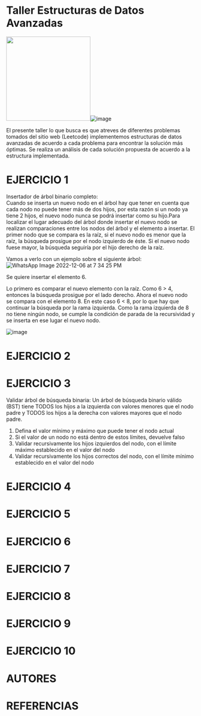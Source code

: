 # Taller Estructuras de Datos Avanzadas

<img src="https://user-images.githubusercontent.com/116528826/206042675-3efa56d6-42f3-48bd-88cb-7e546cc7aa5a.png" height="225"/>![image](https://user-images.githubusercontent.com/116528826/206045357-ed65e883-9fb1-4243-a453-391b6e21a76c.png)


El presente taller lo que busca es que atreves de diferentes problemas tomados del sitio web (Leetcode) implementemos estructuras de datos avanzadas de acuerdo a cada problema para encontrar la solución más óptimas. Se realiza un análisis de cada solución propuesta de acuerdo a la estructura implementada. 


# EJERCICIO  1
Insertador de árbol binario completo:   
Cuando se inserta un nuevo nodo en el árbol hay que tener en cuenta que cada nodo no puede tener más de dos hijos, por esta razón si un nodo ya tiene 2 hijos, el nuevo nodo nunca se podrá insertar como su hijo.Para localizar el lugar adecuado del árbol donde insertar el nuevo nodo se realizan comparaciones entre los nodos del árbol y el elemento a insertar. El primer nodo que se compara es la raíz, si el nuevo nodo es menor que la raíz, la búsqueda prosigue por el nodo izquierdo de éste. Si el nuevo nodo fuese mayor, la búsqueda seguiría por el hijo derecho de la raíz.

Vamos a verlo con un ejemplo sobre el siguiente árbol:
![WhatsApp Image 2022-12-06 at 7 34 25 PM](https://user-images.githubusercontent.com/116702376/206058336-915a42a7-7dd1-4761-85d2-a04d2c9a96b6.jpeg)

Se quiere insertar el elemento 6.

Lo primero es comparar el nuevo elemento con la raíz. Como 6 > 4, entonces la búsqueda prosigue por el lado derecho. Ahora el nuevo nodo se compara con el elemento 8. En este caso 6 < 8, por lo que hay que continuar la búsqueda por la rama izquierda. Como la rama izquierda de 8 no tiene ningún nodo, se cumple la condición de parada de la recursividad y se inserta en ese lugar el nuevo nodo.

![image](https://user-images.githubusercontent.com/116702376/206059288-4a541278-4c2d-43ec-9fbc-93699a7bde16.png)

# EJERCICIO 2
# EJERCICIO 3
Validar árbol de búsqueda binaria: 
Un árbol de búsqueda binario válido (BST) tiene TODOS los hijos a la izquierda con valores menores que el nodo padre y TODOS los hijos a la derecha con valores mayores que el nodo padre.

1. Defina el valor mínimo y máximo que puede tener el nodo actual
2. Si el valor de un nodo no está dentro de estos límites, devuelve falso
3. Validar recursivamente los hijos izquierdos del nodo, con el límite máximo establecido en el valor del nodo
4. Validar recursivamente los hijos correctos del nodo, con el límite mínimo establecido en el valor del nodo
 

# EJERCICIO 4
# EJERCICIO 5
# EJERCICIO 6
# EJERCICIO 7
# EJERCICIO 8
# EJERCICIO 9
# EJERCICIO 10
# AUTORES
# REFERENCIAS
